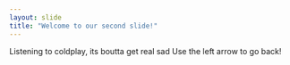 ```yaml
---
layout: slide
title: "Welcome to our second slide!"
---
```

Listening to coldplay, its boutta get real sad
Use the left arrow to go back!
